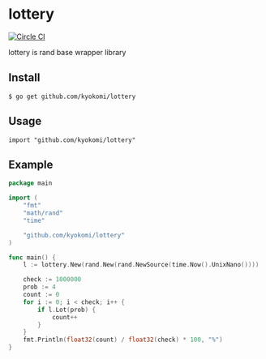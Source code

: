 lottery
==============

[![Circle CI](https://circleci.com/gh/kyokomi/lottery.svg?style=svg)](https://circleci.com/gh/kyokomi/lottery)

lottery is rand base wrapper library

## Install

```
$ go get github.com/kyokomi/lottery
```

## Usage

```
import "github.com/kyokomi/lottery"
```

## Example

```go
package main

import (
	"fmt"
	"math/rand"
	"time"

	"github.com/kyokomi/lottery"
)

func main() {
	l := lottery.New(rand.New(rand.NewSource(time.Now().UnixNano())))

	check := 1000000
	prob := 4
	count := 0
	for i := 0; i < check; i++ {
		if l.Lot(prob) {
			count++
		}
	}
	fmt.Println(float32(count) / float32(check) * 100, "%")
}
```
